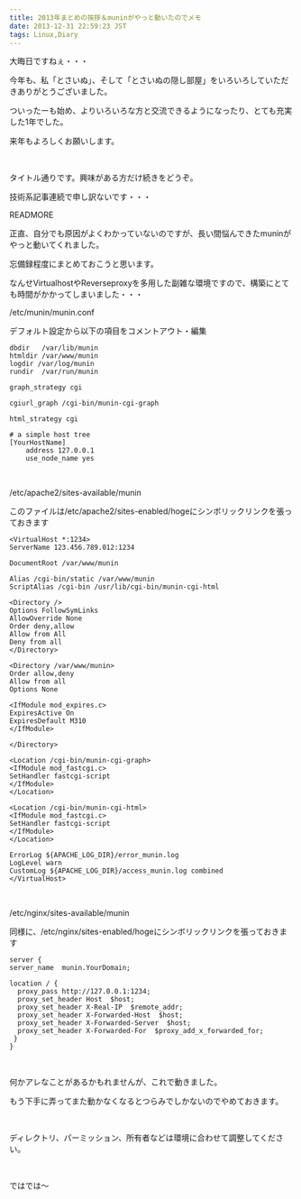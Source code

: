 ```yaml
---
title: 2013年まとめの挨拶＆muninがやっと動いたのでメモ
date: 2013-12-31 22:59:23 JST
tags: Linux,Diary
---
```

大晦日ですねぇ・・・

今年も、私「とさいぬ」、そして「とさいぬの隠し部屋」をいろいろしていただきありがとうございました。

ついったーも始め、よりいろいろな方と交流できるようになったり、とても充実した1年でした。

来年もよろしくお願いします。

&nbsp;

タイトル通りです。興味がある方だけ続きをどうぞ。

技術系記事連続で申し訳ないです・・・

READMORE

正直、自分でも原因がよくわかっていないのですが、長い間悩んできたmuninがやっと動いてくれました。

忘備録程度にまとめておこうと思います。

なんせVirtualhostやReverseproxyを多用した副雑な環境ですので、構築にとても時間がかかってしまいました・・・

/etc/munin/munin.conf

デフォルト設定から以下の項目をコメントアウト・編集

```
dbdir	/var/lib/munin
htmldir /var/www/munin
logdir /var/log/munin
rundir  /var/run/munin

graph_strategy cgi

cgiurl_graph /cgi-bin/munin-cgi-graph

html_strategy cgi

# a simple host tree
[YourHostName]
    address 127.0.0.1
    use_node_name yes
```

&nbsp;

/etc/apache2/sites-available/munin

このファイルは/etc/apache2/sites-enabled/hogeにシンボリックリンクを張っておきます

```
<VirtualHost *:1234>
ServerName 123.456.789.012:1234

DocumentRoot /var/www/munin

Alias /cgi-bin/static /var/www/munin
ScriptAlias /cgi-bin /usr/lib/cgi-bin/munin-cgi-html

<Directory />
Options FollowSymLinks
AllowOverride None
Order deny,allow
Allow from All
Deny from all
</Directory>

<Directory /var/www/munin>
Order allow,deny
Allow from all
Options None

<IfModule mod_expires.c>
ExpiresActive On
ExpiresDefault M310
</IfModule>

</Directory> 

<Location /cgi-bin/munin-cgi-graph>
<IfModule mod_fastcgi.c>
SetHandler fastcgi-script
</IfModule>
</Location>

<Location /cgi-bin/munin-cgi-html>
<IfModule mod_fastcgi.c>
SetHandler fastcgi-script
</IfModule>
</Location>

ErrorLog ${APACHE_LOG_DIR}/error_munin.log
LogLevel warn
CustomLog ${APACHE_LOG_DIR}/access_munin.log combined
</VirtualHost>
```

&nbsp;

/etc/nginx/sites-available/munin

同様に、/etc/nginx/sites-enabled/hogeにシンボリックリンクを張っておきます

```
server {
server_name  munin.YourDomain;

location / {
  proxy_pass http://127.0.0.1:1234;
  proxy_set_header Host  $host;
  proxy_set_header X-Real-IP  $remote_addr;
  proxy_set_header X-Forwarded-Host  $host;
  proxy_set_header X-Forwarded-Server  $host;
  proxy_set_header X-Forwarded-For  $proxy_add_x_forwarded_for;
 }
}
```

&nbsp;

何かアレなことがあるかもれませんが、これで動きました。

もう下手に弄ってまた動かなくなるとつらみでしかないのでやめておきます。

&nbsp;

ディレクトリ、パーミッション、所有者などは環境に合わせて調整してください。

&nbsp;

ではでは〜
